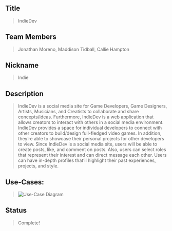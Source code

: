 ## Title
> IndieDev

## Team Members
> Jonathan Moreno, Maddison Tidball, Callie Hampton

## Nickname
> Indie

## Description
>IndieDev is a social media site for Game Developers, Game Designers, Artists, Musicians, and Creatists to collaborate and share concepts/ideas. Furthermore, IndieDev is a web application that allows creators to interact with others in a social media environment. IndieDev provides a space for individual developers to connect with other creators to build/design full-fledged video games. In addition, they’re able to showcase their personal projects for other developers to view. Since IndieDev is a social media site, users will be able to create posts, like, and comment on posts. Also, users can select roles that represent their interest and can direct message each other. Users can have in-depth profiles that’ll highlight their past experiences, projects, and style.

## Use-Cases:
> ![Use-Case Diagram](https://github.com/JM-2001/Indie-Dev/assets/111532348/f78a27a8-f3fa-4e89-b733-70a2448fb015)

## Status
> Complete!
